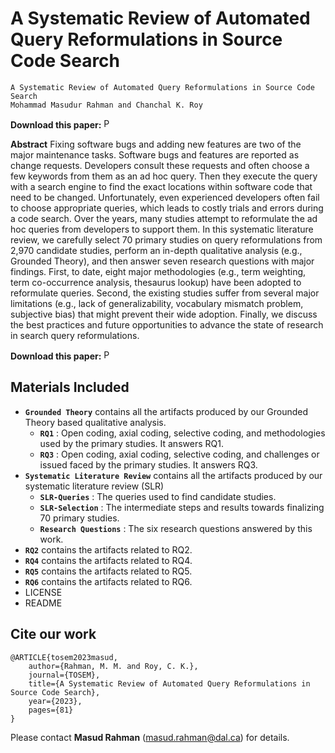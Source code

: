 # A Systematic Review of Automated Query Reformulations in Source Code Search

```
A Systematic Review of Automated Query Reformulations in Source Code Search
Mohammad Masudur Rahman and Chanchal K. Roy
```

**Download this paper:**  [<img src="https://web.cs.dal.ca/~masud/img/pdf.png"
     alt="PDF" heigh="16px" width="16px" />](https://arxiv.org/abs/2108.09646)

**Abstract** Fixing software bugs and adding new features are two of the major maintenance tasks. Software bugs and features are reported as change requests. Developers consult these requests and often choose a few keywords from them as an ad hoc query. Then they execute the query with a search engine to find the exact locations within software code that need to be changed. Unfortunately, even experienced developers often fail to choose appropriate queries, which leads to costly trials and errors during a code search. Over the years, many studies attempt to reformulate the ad hoc queries from developers to support them. In this systematic literature review, we carefully select 70 primary studies on query reformulations from 2,970 candidate studies, perform an in-depth qualitative analysis (e.g., Grounded Theory), and then answer seven research questions with major findings. First, to date, eight major methodologies (e.g., term weighting, term co-occurrence analysis, thesaurus lookup) have been adopted to reformulate queries. Second, the existing studies suffer from several major limitations (e.g., lack of generalizability, vocabulary mismatch problem, subjective bias) that might prevent their wide adoption. Finally, we discuss the best practices and future opportunities to advance the state of research in search query reformulations.

**Download this paper:**  [<img src="https://web.cs.dal.ca/~masud/img/pdf.png"
     alt="PDF" heigh="16px" width="16px" />](https://arxiv.org/abs/2108.09646)


Materials Included
----------------------------
- **``Grounded Theory``** contains all the artifacts produced by our Grounded Theory based qualitative analysis. 
  - **``RQ1``** : Open coding, axial coding, selective coding, and methodologies used by the primary studies. It answers RQ1.
  - **``RQ3``** : Open coding, axial coding, selective coding, and challenges or issued faced by the primary studies. It answers RQ3.
- **``Systematic Literature Review``** contains all the artifacts produced by our systematic literature review (SLR)
  - **``SLR-Queries``** : The queries used to find candidate studies.
  - **``SLR-Selection``** : The intermediate steps and results towards finalizing 70 primary studies.
  - **``Research Questions``** : The six research questions answered by this work.
- **``RQ2``** contains the artifacts related to RQ2.
- **``RQ4``** contains the artifacts related to RQ4.
- **``RQ5``** contains the artifacts related to RQ5.
- **``RQ6``** contains the artifacts related to RQ6. 
- LICENSE
- README

Cite our work
-----------------------
```
@ARTICLE{tosem2023masud,
	author={Rahman, M. M. and Roy, C. K.},
	journal={TOSEM},
	title={A Systematic Review of Automated Query Reformulations in Source Code Search},
	year={2023},
	pages={81}
}
```


Please contact **Masud Rahman** (masud.rahman@dal.ca) for details.
